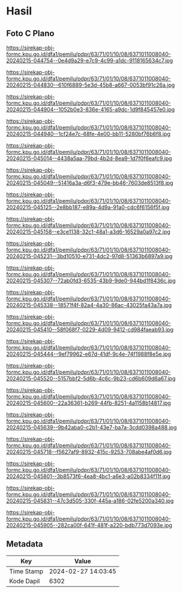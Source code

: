 # Hasil

## Foto C Plano

https://sirekap-obj-formc.kpu.go.id/dfa1/pemilu/pdpr/63/71/01/10/08/6371011008040-20240215-044754--0e4d9a29-e7c9-4c99-a1dc-9118165634c7.jpg

https://sirekap-obj-formc.kpu.go.id/dfa1/pemilu/pdpr/63/71/01/10/08/6371011008040-20240215-044830--610f6889-5e3d-45b8-a667-0053bf91c26a.jpg

https://sirekap-obj-formc.kpu.go.id/dfa1/pemilu/pdpr/63/71/01/10/08/6371011008040-20240215-044904--1052b0e3-836e-4165-a9dc-1d9f845457e0.jpg

https://sirekap-obj-formc.kpu.go.id/dfa1/pemilu/pdpr/63/71/01/10/08/6371011008040-20240215-044940--1cf24e7c-68fe-4e00-bb11-5280bf76b6f8.jpg

https://sirekap-obj-formc.kpu.go.id/dfa1/pemilu/pdpr/63/71/01/10/08/6371011008040-20240215-045014--4438a5aa-79bd-4b2d-8ea9-1d7f0f6eafc9.jpg

https://sirekap-obj-formc.kpu.go.id/dfa1/pemilu/pdpr/63/71/01/10/08/6371011008040-20240215-045049--51416a3a-d6f3-479e-bb46-7603de8513f8.jpg

https://sirekap-obj-formc.kpu.go.id/dfa1/pemilu/pdpr/63/71/01/10/08/6371011008040-20240215-045125--2e8bb187-e89a-4d9a-91a0-cdc6f6156f5f.jpg

https://sirekap-obj-formc.kpu.go.id/dfa1/pemilu/pdpr/63/71/01/10/08/6371011008040-20240215-045158--e3ce1138-32c1-48a1-a3d6-16529a0a97c2.jpg

https://sirekap-obj-formc.kpu.go.id/dfa1/pemilu/pdpr/63/71/01/10/08/6371011008040-20240215-045231--3bd10510-e731-4dc2-97d8-51363b6897a9.jpg

https://sirekap-obj-formc.kpu.go.id/dfa1/pemilu/pdpr/63/71/01/10/08/6371011008040-20240215-045307--72ab0fd3-6535-43b9-9de0-944bd1f8436c.jpg

https://sirekap-obj-formc.kpu.go.id/dfa1/pemilu/pdpr/63/71/01/10/08/6371011008040-20240215-045338--18571f4f-82a4-4a30-86ac-43025fa43a7a.jpg

https://sirekap-obj-formc.kpu.go.id/dfa1/pemilu/pdpr/63/71/01/10/08/6371011008040-20240215-045410--58f068f7-0229-4d09-9412-cd984faeab93.jpg

https://sirekap-obj-formc.kpu.go.id/dfa1/pemilu/pdpr/63/71/01/10/08/6371011008040-20240215-045444--9ef79962-e67d-41df-9c4e-74f1988f8e5e.jpg

https://sirekap-obj-formc.kpu.go.id/dfa1/pemilu/pdpr/63/71/01/10/08/6371011008040-20240215-045520--5157bbf2-5d6b-4c6c-9b23-cd6b609d6a67.jpg

https://sirekap-obj-formc.kpu.go.id/dfa1/pemilu/pdpr/63/71/01/10/08/6371011008040-20240215-045600--22a36361-b269-44fb-8251-4a1158b14817.jpg

https://sirekap-obj-formc.kpu.go.id/dfa1/pemilu/pdpr/63/71/01/10/08/6371011008040-20240215-045639--9b42aba0-c2b1-43e7-ba7a-3cdd0398a488.jpg

https://sirekap-obj-formc.kpu.go.id/dfa1/pemilu/pdpr/63/71/01/10/08/6371011008040-20240215-045718--f5627af9-8932-415c-9253-708abe4af0d6.jpg

https://sirekap-obj-formc.kpu.go.id/dfa1/pemilu/pdpr/63/71/01/10/08/6371011008040-20240215-045801--3b8573f6-4ea8-4bc1-a6e3-a02b8334f11f.jpg

https://sirekap-obj-formc.kpu.go.id/dfa1/pemilu/pdpr/63/71/01/10/08/6371011008040-20240215-045831--47c3d505-330f-445a-a186-02fe5200a340.jpg

https://sirekap-obj-formc.kpu.go.id/dfa1/pemilu/pdpr/63/71/01/10/08/6371011008040-20240215-045905--282ca00f-641f-481f-a220-bdb773d7093e.jpg


## Metadata

| Key        | Value               |
| ---------- | ------------------- |
| Time Stamp | 2024-02-27 14:03:45 |
| Kode Dapil | 6302                |



